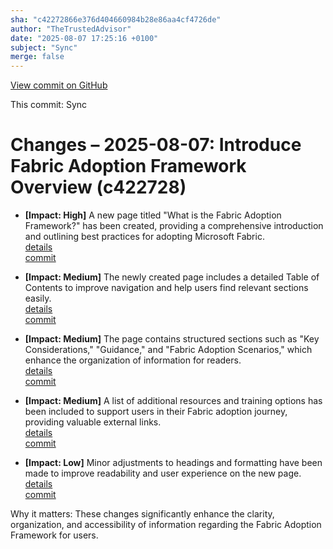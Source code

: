```yaml
---
sha: "c42272866e376d404660984b28e86aa4cf4726de"
author: "TheTrustedAdvisor"
date: "2025-08-07 17:25:16 +0100"
subject: "Sync"
merge: false
---
```


[View commit on GitHub](https://github.com/TheTrustedAdvisor/FabricAdoptionFramework/commit/c42272866e376d404660984b28e86aa4cf4726de)

This commit: Sync

# Changes – 2025-08-07: Introduce Fabric Adoption Framework Overview (c422728)

- **[Impact: High]** A new page titled "What is the Fabric Adoption Framework?" has been created, providing a comprehensive introduction and outlining best practices for adopting Microsoft Fabric.  
   [details](/docs/about/changes/2025-08-07-what-is-the-fabric-adoption-framework)  
   [commit](https://github.com/TheTrustedAdvisor/FabricAdoptionFramework/commit/c42272866e376d404660984b28e86aa4cf4726de)

- **[Impact: Medium]** The newly created page includes a detailed Table of Contents to improve navigation and help users find relevant sections easily.  
   [details](/docs/about/changes/2025-08-07-what-is-the-fabric-adoption-framework)  
   [commit](https://github.com/TheTrustedAdvisor/FabricAdoptionFramework/commit/c42272866e376d404660984b28e86aa4cf4726de)

- **[Impact: Medium]** The page contains structured sections such as "Key Considerations," "Guidance," and "Fabric Adoption Scenarios," which enhance the organization of information for readers.  
   [details](/docs/about/changes/2025-08-07-what-is-the-fabric-adoption-framework)  
   [commit](https://github.com/TheTrustedAdvisor/FabricAdoptionFramework/commit/c42272866e376d404660984b28e86aa4cf4726de)

- **[Impact: Medium]** A list of additional resources and training options has been included to support users in their Fabric adoption journey, providing valuable external links.  
   [details](/docs/about/changes/2025-08-07-what-is-the-fabric-adoption-framework)  
   [commit](https://github.com/TheTrustedAdvisor/FabricAdoptionFramework/commit/c42272866e376d404660984b28e86aa4cf4726de)

- **[Impact: Low]** Minor adjustments to headings and formatting have been made to improve readability and user experience on the new page.  
   [details](/docs/about/changes/2025-08-07-what-is-the-fabric-adoption-framework)  
   [commit](https://github.com/TheTrustedAdvisor/FabricAdoptionFramework/commit/c42272866e376d404660984b28e86aa4cf4726de)

Why it matters: These changes significantly enhance the clarity, organization, and accessibility of information regarding the Fabric Adoption Framework for users.
